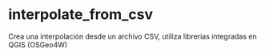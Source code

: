 # interpolate_from_csv
Crea una interpolación desde un archivo CSV, utiliza librerias integradas en QGIS (OSGeo4W)
